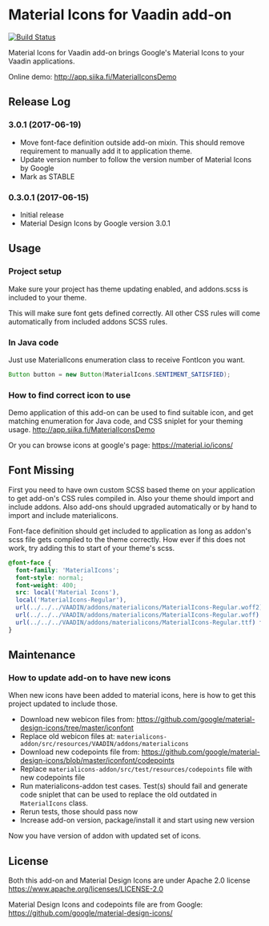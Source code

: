 # Material Icons for Vaadin add-on

[![Build Status](https://epic.siika.fi/jenkins/job/MaterialIcons%20(Vaadin)/badge/icon)](https://epic.siika.fi/jenkins/job/MaterialIcons%20(Vaadin)/)

Material Icons for Vaadin add-on brings Google's Material Icons to your Vaadin applications.

Online demo: http://app.siika.fi/MaterialIconsDemo

## Release Log

### 3.0.1 (2017-06-19)
* Move font-face definition outside add-on mixin. This should remove requirement to manually add it to
application theme.
* Update version number to follow the version number of Material Icons by Google
* Mark as STABLE

### 0.3.0.1 (2017-06-15)
* Initial release
* Material Design Icons by Google version 3.0.1

## Usage

### Project setup
Make sure your project has theme updating enabled, and addons.scss is included to your theme.

This will make sure font gets defined correctly. All other CSS rules will come automatically from
included addons SCSS rules.

### In Java code
Just use MaterialIcons enumeration class to receive FontIcon you want.
```java
Button button = new Button(MaterialIcons.SENTIMENT_SATISFIED);
```

### How to find correct icon to use
Demo application of this add-on can be used to find suitable icon, and get matching enumeration for
Java code, and CSS sniplet for your theming usage. http://app.siika.fi/MaterialIconsDemo

Or you can browse icons at google's page: https://material.io/icons/

## Font Missing
First you need to have own custom SCSS based theme on your application to get add-on's CSS rules
compiled in. Also your theme should import and include addons. Also add-ons should upgraded
automatically or by hand to import and include materialicons.

Font-face definition should get included to application as long as addon's scss file gets compiled
to the theme correctly. How ever if this does not work, try adding this to start of your theme's scss.

```css
@font-face {
  font-family: 'MaterialIcons';
  font-style: normal;
  font-weight: 400;
  src: local('Material Icons'),
  local('MaterialIcons-Regular'),
  url(../../../VAADIN/addons/materialicons/MaterialIcons-Regular.woff2) format('woff2'),
  url(../../../VAADIN/addons/materialicons/MaterialIcons-Regular.woff) format('woff'),
  url(../../../VAADIN/addons/materialicons/MaterialIcons-Regular.ttf) format('truetype');
}
```


##  Maintenance

### How to update add-on to have new icons
When new icons have been added to material icons, here is how to get this project updated to include those.

* Download new webicon files from: https://github.com/google/material-design-icons/tree/master/iconfont
* Replace old webicon files at:
```materialicons-addon/src/resources/VAADIN/addons/materialicons```
* Download new codepoints file from: https://github.com/google/material-design-icons/blob/master/iconfont/codepoints
* Replace ```materialicons-addon/src/test/resources/codepoints``` file with new codepoints file
* Run materialicons-addon test cases. Test(s) should fail and generate code sniplet that can be used to replace the old outdated
in ```MaterialIcons``` class.
* Rerun tests, those should pass now
* Increase add-on version, package/install it and start using new version

Now you have version of addon with updated set of icons.

## License

Both this add-on and Material Design Icons are under Apache 2.0 license
https://www.apache.org/licenses/LICENSE-2.0

Material Design Icons and codepoints file are from Google:
https://github.com/google/material-design-icons/